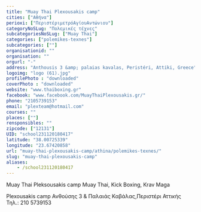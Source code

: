 ```yaml
---
title: "Muay Thai Plexousakis camp"
cities: ["Αθήνα"]
perioxi: ["ΠεριστέριμετρόΑγίουΑντώνιου"]
categoryNoSLug: "Πολεμικές τέχνες"
subcategoriesNoSLug: ["Muay Thai"]
categories: ["polemikes-texnes"]
subcategories: [""]
organisationid: ""
organisation: ""
orgurl: "-"
address: "Anthousis 3 &amp; palaias kavalas, Peristéri, Attiki, Greece"
logoimg: "logo (61).jpg"
profilePhoto : "downloaded"
coverPhoto : "downloaded"
website: "www.thaiboxing.gr"
facebook: "www.facebook.com/MuayThaiPlexousakis.gr/"
phone: "2105739153"
email: "plexteam@hotmail.com"
courses: ""
places: [""]
rensponsibles: ""
zipcode: ["12131"]
UID: "school231120180417"
latitude: "38.00725339"
longitude: "23.67420858"
url: "muay-thai-plexousakis-camp/athina/polemikes-texnes/"
slug: "muay-thai-plexousakis-camp"
aliases:
    - /school231120180417
---
```



Muay Thai Pleksousakis camp Muay Thai, Kick Boxing, Krav Maga

Plexousakis camp Ανθούσης 3 &amp; Παλαιάς Καβάλας,Περιστέρι Αττικής Τηλ.: 210 5739153